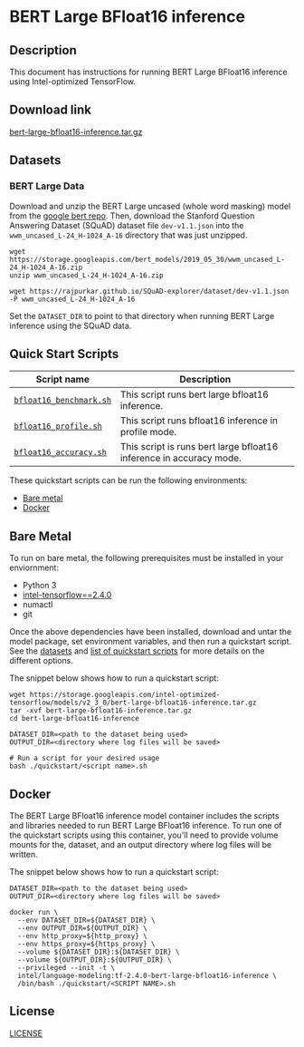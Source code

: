 <!--- 0. Title -->
# BERT Large BFloat16 inference

<!-- 10. Description -->
## Description

This document has instructions for running BERT Large BFloat16 inference using
Intel-optimized TensorFlow.

<!--- 20. Download link -->
## Download link

[bert-large-bfloat16-inference.tar.gz](https://storage.googleapis.com/intel-optimized-tensorflow/models/v2_3_0/bert-large-bfloat16-inference.tar.gz)

<!--- 30. Datasets -->
## Datasets

### BERT Large Data
Download and unzip the BERT Large uncased (whole word masking) model from the
[google bert repo](https://github.com/google-research/bert#pre-trained-models).
Then, download the Stanford Question Answering Dataset (SQuAD) dataset file `dev-v1.1.json` into the `wwm_uncased_L-24_H-1024_A-16` directory that was just unzipped.

```
wget https://storage.googleapis.com/bert_models/2019_05_30/wwm_uncased_L-24_H-1024_A-16.zip
unzip wwm_uncased_L-24_H-1024_A-16.zip

wget https://rajpurkar.github.io/SQuAD-explorer/dataset/dev-v1.1.json -P wwm_uncased_L-24_H-1024_A-16
```
Set the `DATASET_DIR` to point to that directory when running BERT Large inference using the SQuAD data.


<!--- 40. Quick Start Scripts -->
## Quick Start Scripts


| Script name | Description |
|-------------|-------------|
| [`bfloat16_benchmark.sh`](bfloat16_benchmark.sh) | This script runs bert large bfloat16 inference. |
| [`bfloat16_profile.sh`](bfloat16_profile.sh) | This script runs bfloat16 inference in profile mode. |
| [`bfloat16_accuracy.sh`](bfloat16_accuracy.sh) | This script is runs bert large bfloat16 inference in accuracy mode. |

These quickstart scripts can be run the following environments:
* [Bare metal](#bare-metal)
* [Docker](#docker)


<!--- 50. Bare Metal -->
## Bare Metal

To run on bare metal, the following prerequisites must be installed in your enviornment:
* Python 3
* [intel-tensorflow==2.4.0](https://pypi.org/project/intel-tensorflow/)
* numactl
* git

Once the above dependencies have been installed, download and untar the model
package, set environment variables, and then run a quickstart script. See the
[datasets](#datasets) and [list of quickstart scripts](#quick-start-scripts) 
for more details on the different options.

The snippet below shows how to run a quickstart script:
```
wget https://storage.googleapis.com/intel-optimized-tensorflow/models/v2_3_0/bert-large-bfloat16-inference.tar.gz
tar -xvf bert-large-bfloat16-inference.tar.gz
cd bert-large-bfloat16-inference

DATASET_DIR=<path to the dataset being used>
OUTPUT_DIR=<directory where log files will be saved>

# Run a script for your desired usage
bash ./quickstart/<script name>.sh
```


<!--- 60. Docker -->
## Docker

The BERT Large BFloat16 inference model container includes the scripts and libraries
needed to run BERT Large BFloat16 inference. To run one of the quickstart scripts
using this container, you'll need to provide volume mounts for the,
dataset, and an output directory where log files will be written.

The snippet below shows how to run a quickstart script:
```
DATASET_DIR=<path to the dataset being used>
OUTPUT_DIR=<directory where log files will be saved>

docker run \
  --env DATASET_DIR=${DATASET_DIR} \
  --env OUTPUT_DIR=${OUTPUT_DIR} \
  --env http_proxy=${http_proxy} \
  --env https_proxy=${https_proxy} \
  --volume ${DATASET_DIR}:${DATASET_DIR} \
  --volume ${OUTPUT_DIR}:${OUTPUT_DIR} \
  --privileged --init -t \
  intel/language-modeling:tf-2.4.0-bert-large-bfloat16-inference \
  /bin/bash ./quickstart/<SCRIPT NAME>.sh
```


<!--- 80. License -->
## License

[LICENSE](/LICENSE)

